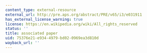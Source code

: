 ```yaml
---
content_type: external-resource
external_url: http://pre.aps.org/abstract/PRE/v65/i3/e031911
has_external_license_warning: true
license: https://en.wikipedia.org/wiki/All_rights_reserved
status: ''
title: associated paper
uid: 75376e21-e934-4979-bd02-0969ea3d810d
wayback_url: ''
---
```

